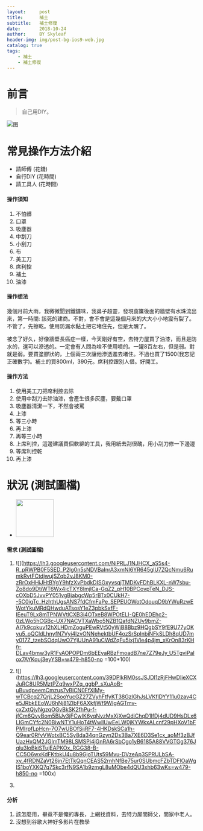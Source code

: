 ```yaml
---
layout:     post
title:      補土
subtitle:   補土修復
date:       2018-10-24
author:     BY Skyleaf
header-img: img/post-bg-ios9-web.jpg
catalog: true
tags:
    - 補土
    - 補土修復
---
```

# 前言

>自己用DIY。


![图](https://images.unsplash.com/photo-1501516069922-a9982bd6f3bd?ixlib=rb-0.3.5&ixid=eyJhcHBfaWQiOjEyMDd9&s=794e5cf2083ae47e801eef74ec9842cf&auto=format&fit=crop&w=1350&q=80)
# 常見操作方法介紹

- 請師傅 (花錢)
- 自行DIY (花時間)
- 請工具人 (花時間)

#### 操作須知

1. 不怕髒
2. 口罩
3. 吸塵器
4. 中刮刀
5. 小刮刀
6. 布
7. 美工刀
8. 席利控
9. 補土
10. 油漆


#### 操作想法

幾個月前大雨，我微微聞到鐵鏽味，我鼻子超靈，發現窗簾後面的牆壁有水珠流出來，第一時間: 該死的建商。不對，會不會是這幾個月來的大大小小地震有裂了。不管了，先擦乾。使用防漏水黏土把它堵住先，但是太醜了。

被念了好久，好像牆壁長癌症一樣，今天剛好有空，去特力屋買了油漆，而且是防水的，還可以滲透的。一定會有人問為啥不使用噴的。一罐8百左右，但是弱。對就是弱。要買塗膠狀的，上個兩三次讓他滲透進去堵住。不過也買了1500(我忘記正確數字)。補土的買800ml，390元。席利控跟別人借。好開工。

#### 操作方法

1. 使用美工刀把席利控去除
2. 使用中刮刀去除油漆，會產生很多灰塵，要戴口罩
3. 吸塵器清潔一下，不然會被罵
4. 上漆
5. 等三小時
6. 再上漆
7. 再等三小時
8. 上席利控，這邊建議買個軟綿的工具，我用紙去刮很醜，用小刮刀修一下邊邊
9. 等席利控乾
10. 再上漆

# 狀況 (測試圖檔)

- <img src="https://lh3.googleusercontent.com/bkD_X7FE-Uwvl_sFS0Q_UEL1-l1GmiuicpPEe1npMmHciaJblZ2i_-pVDAzBP7I2au7TK7CzQnree2k-tq16EX8I9cSYdXUC6AjZvFN5aW5mD_u9QhPR4Pf31tIJ8lGJuLSSaWzuDKDbzC-cCH2cE0lgp9noZgfwE_gT3LPofI5IvS30WmNg7kS1BhMlJB6Lkxu28c6j3ZAx0vAKXYBxZwxfzCp-IfwC7zqPQLbMnUATA5amprNGT877pI2-iYh3Fb0ugmf2p7Kv6ZmOZxPb21u8bPQo_XDyOo1-6o2DFpItq-xz-SrlrRVvTHovNhiiNIWICV2WLxOMuUQKZzRoUP8h91mjEocSho73Mlzv2z3XMzKmSloidCFt-kB2OfvPhARCKVeQDFQW8JkkiAa_gOOuQuhc_ffnkoEcmvKTnUEV2ueLAGNerakZYKaplChDAIHkWPAz0X1uo3LsLIB2_I1uiUHy5O5NpjE9LaTv76L-EU81gGO5mgiA29E04GKy6yq8lcuQWZ_OtAvzdMPyJFqjzDxyYsdKenCVMKHvu4-8eIN_-W5TjgmlQOXmbCN0JtRbVaT_tk24q-uc3Xa0Fjt9E_AZ9n4WuRRLwOVUdpcOBw4LuadlrAgnP2LUh-OCsllIgZtPqWUVV6o7YK9o0gv6=w479-h850-no" width="100" height="100">

#### 需求 (測試圖檔)
1.  ![](https://lh3.googleusercontent.com/NiPRLJ1NJHCX_aS5s4-R_pRWPB0F5SED_P2lg0n5sNDVBaInrA3xmNI6YR645glU7ZQcNmu6RumkRvtFCtdjwujSZqb2vJ8KM0-zRrOxHHiJHtBYgY9hfzXvPbdkDISGxyvsqjTMDKvFDhBLKXL-nW7sbu-Zo8do9DtiWT6Wx4icTXY8ImjlCa-GqZ2_pH10BPCovpTeN_DJS-cOXbD5JvvPY051vgBjabgcWp5rBTx0CUkH7--5C0igTc_HzhthUgsANS7fdCfmFaPe_SEPEUOWotOdouqD9bYWuRzwEWotYkuMRdQHwduATsosY1eZ3pbkSxfF-IEeuT9Lx8mTPNWVtlCXB3i4OTxeB8WPOtELI-QE0hEDEhc2-0zLWo5hCGBc-UX7NACVTXaWbo5NZB1QafdNZUv9bmZ-AI7k9cpkuv12hXLHDmZoguPEwRVt50yWjB8Bbz9HQgbSY9fE9U77yOKyu5_oQCldLhnyfN7Vyi4lzvONNehektbUF4ozSrSpInbiNFkSLDh8qUD7my017Z_tzebSOdqUwO7YjUUnA91uCWdZqFu5ixj1Vle4p4jm_xKrOn83rKHn-DLav4bmw3yR1FvAOPOPDm6bEEyaRBzFmoadB7ne7Z79eJy_U5TgviPaIox7AYKquj3eyYSB=w479-h850-no =100*100)

2.  ![](https://lh3.googleusercontent.com/39DPlkRM0ssJSJDl1zRjFHwDIieXCXJuRC8UR5MztPZq9wxPZq_ggbP_sXuAoB-uBuvdpeemCmzus7vBlCN0FfXlMy-wTCBcq27QrjL2SooYucGZ27ZVyhFtfyKT38GzlGhJsLVKflDYY11u0zav4Ce5JRbkEEoWJ6hNj81ZIbF6AXkfjWf9WIgAGTmv-cxZxtQjyNgzqOGvBkSK2fhPu-f-jfCm6QvyBom5BlJv3jFCwIK6yqNvzMxXjXwQdiChqD1lfDj4dUD9HsDLx6LIGmCYfc2N0BiwNTY1uHoT4tWwllUwEeLW0jKYWkxALcnf29pHXoV1bFPMIrpfLpHcn-7O7wUBOfSijRF7-4HKDskSCa1h-Q9ear0RfvVWotxBC5Sy8da34qnGzyn2Ds3Ba7XE6D3Se1cx_aoMf3zBJfUazHxQM2JGImTM98LSMSPi4jGnRA6rSbCgo1yB6185A88VVGTGg376Jqlu3loBkiSTujEAPKOx_RGG38-B-CC5O6wxKdFKtbkU4u8b9GjoTUts59Mvu-DVzeAp3SPRULbSA-xy_4fRDNZaVt26jn7EtTkQqnCEAS52rnhNfBe75ur0SUbmcFZbTDFlOaWgIS1boYXKQ7q7Skc3rfN9SA1b9zmgL8uMObe4dQU3xhb63wKs=w479-h850-no =100x)
3. 

#### 分析

1. 該怎麼用，畢竟不是俺的專長，上網找資料，去特力屋問師父，問家中老人。
2. 沒想到谷歌大神好多影片在教學
 

```

```	
		

